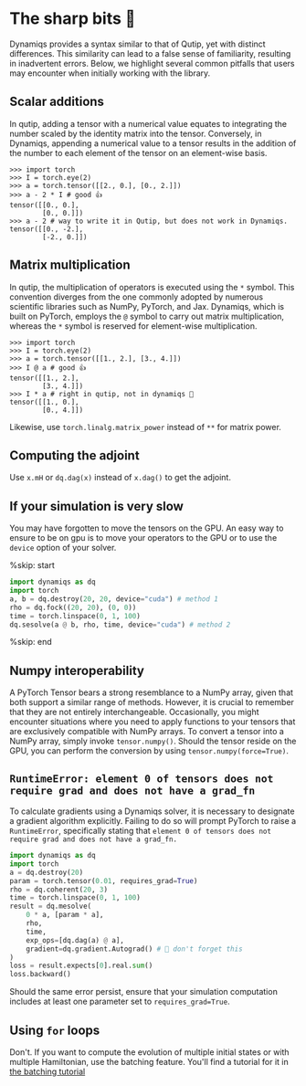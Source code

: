 # The sharp bits 🔪

Dynamiqs provides a syntax similar to that of Qutip, yet with distinct differences. This similarity can lead to a false sense of familiarity, resulting in inadvertent errors. Below, we highlight several common pitfalls that users may encounter when initially working with the library.

## Scalar additions

In qutip, adding a tensor with a numerical value equates to integrating the number scaled by the identity matrix into the tensor. Conversely, in Dynamiqs, appending a numerical value to a tensor results in the addition of the number to each element of the tensor on an element-wise basis.

```pycon
>>> import torch
>>> I = torch.eye(2)
>>> a = torch.tensor([[2., 0.], [0., 2.]])
>>> a - 2 * I # good 👍
tensor([[0., 0.],
        [0., 0.]])
>>> a - 2 # way to write it in Qutip, but does not work in Dynamiqs.
tensor([[0., -2.],
        [-2., 0.]])
```

## Matrix multiplication

In qutip, the multiplication of operators is executed using the `*` symbol. This convention diverges from the one commonly adopted by numerous scientific libraries such as NumPy, PyTorch, and Jax. Dynamiqs, which is built on PyTorch, employs the `@` symbol to carry out matrix multiplication, whereas the `*` symbol is reserved for element-wise multiplication.

```pycon
>>> import torch
>>> I = torch.eye(2)
>>> a = torch.tensor([[1., 2.], [3., 4.]])
>>> I @ a # good 👍
tensor([[1., 2.],
        [3., 4.]])
>>> I * a # right in qutip, not in dynamiqs 🙅
tensor([[1., 0.],
        [0., 4.]])
```

Likewise, use `torch.linalg.matrix_power` instead of `**` for matrix power.

## Computing the adjoint

Use `x.mH` or `dq.dag(x)` instead of `x.dag()` to get the adjoint.

## If your simulation is very slow

You may have forgotten to move the tensors on the GPU. An easy way to ensure to be on gpu is to move your operators to the GPU or to use the `device` option of your solver.

%skip: start
```python
import dynamiqs as dq
import torch
a, b = dq.destroy(20, 20, device="cuda") # method 1
rho = dq.fock((20, 20), (0, 0))
time = torch.linspace(0, 1, 100)
dq.sesolve(a @ b, rho, time, device="cuda") # method 2
```
%skip: end

## Numpy interoperability

A PyTorch Tensor bears a strong resemblance to a NumPy array, given that both support a similar range of methods. However, it is crucial to remember that they are not entirely interchangeable. Occasionally, you might encounter situations where you need to apply functions to your tensors that are exclusively compatible with NumPy arrays. To convert a tensor into a NumPy array, simply invoke `tensor.numpy()`. Should the tensor reside on the GPU, you can perform the conversion by using `tensor.numpy(force=True)`.

## `RuntimeError: element 0 of tensors does not require grad and does not have a grad_fn`

To calculate gradients using a Dynamiqs solver, it is necessary to designate a gradient algorithm explicitly. Failing to do so will prompt PyTorch to raise a `RuntimeError`, specifically stating that `element 0 of tensors does not require grad and does not have a grad_fn.`

```python
import dynamiqs as dq
import torch
a = dq.destroy(20)
param = torch.tensor(0.01, requires_grad=True)
rho = dq.coherent(20, 3)
time = torch.linspace(0, 1, 100)
result = dq.mesolve(
    0 * a, [param * a], 
    rho, 
    time, 
    exp_ops=[dq.dag(a) @ a],
    gradient=dq.gradient.Autograd() # 🚨 don't forget this
)
loss = result.expects[0].real.sum()
loss.backward()
```

Should the same error persist, ensure that your simulation computation includes at least one parameter set to `requires_grad=True`.

## Using `for` loops

Don't. If you want to compute the evolution of multiple initial states or with multiple Hamiltonian, use the batching feature. You'll find a tutorial for it in [the batching tutorial](/tutorials/batching.html)